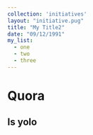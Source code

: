 ```yaml
---
collection: 'initiatives'
layout: "initiative.pug"
title: "My Title2"
date: "09/12/1991"
my_list:
  - one
  - two
  - three
---
```


# Quora

## Is yolo
